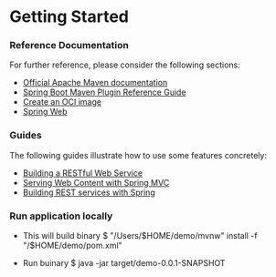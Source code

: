 # Getting Started

### Reference Documentation
For further reference, please consider the following sections:

* [Official Apache Maven documentation](https://maven.apache.org/guides/index.html)
* [Spring Boot Maven Plugin Reference Guide](https://docs.spring.io/spring-boot/docs/2.7.2/maven-plugin/reference/html/)
* [Create an OCI image](https://docs.spring.io/spring-boot/docs/2.7.2/maven-plugin/reference/html/#build-image)
* [Spring Web](https://docs.spring.io/spring-boot/docs/2.7.2/reference/htmlsingle/#web)

### Guides
The following guides illustrate how to use some features concretely:

* [Building a RESTful Web Service](https://spring.io/guides/gs/rest-service/)
* [Serving Web Content with Spring MVC](https://spring.io/guides/gs/serving-web-content/)
* [Building REST services with Spring](https://spring.io/guides/tutorials/rest/)


### Run application locally

- This will build binary $ "/Users/$HOME/demo/mvnw" install -f "/$HOME/demo/pom.xml"

- Run buinary $ java -jar target/demo-0.0.1-SNAPSHOT

